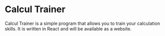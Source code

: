 Calcul Trainer
=================

  

Calcul Trainer is a simple program that allows you to train your calculation skills. It is written in React and will be available as a website.